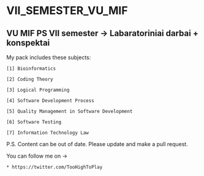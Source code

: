 VII_SEMESTER_VU_MIF
===================

VU MIF PS VII semester -> Labaratoriniai darbai + konspektai
------------------------------------------------------------

My pack includes these subjects:

    [1] Bioinformatics

    [2] Coding Theory

    [3] Logical Programming

    [4] Software Development Process

    [5] Quality Management in Software Development

    [6] Software Testing

    [7] Information Technology Law

P.S.
Content can be out of date. Please update and make a pull request.

You can follow me on ->

    * https://twitter.com/TooHighToPlay
